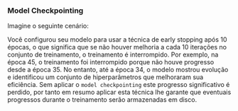 ### Model Checkpointing

Imagine o seguinte cenário: 

Você configurou seu modelo para usar a técnica de early stopping após 10 épocas, o que significa que se não houver melhoria a cada 10 iterações no conjunto de treinamento, o treinamento é interrompido. Por exemplo, na época 45, o treinamento foi interrompido porque não houve progresso desde a época 35. No entanto, até a época 34, o modelo mostrou evolução e identificou um conjunto de hiperparâmetros que melhoraram sua eficiência. Sem aplicar o `model checkpointing` este progresso significativo é perdido, por tanto em resumo aplicar esta técnica lhe garante que eventuais progressos durante o treinamento serão armazenadas em disco.